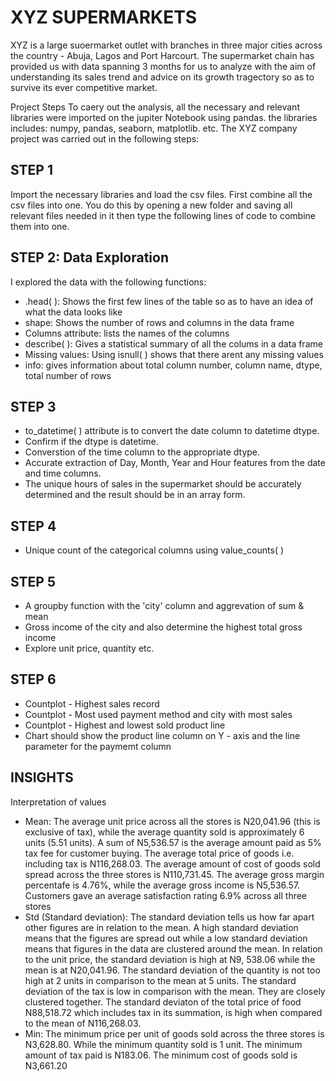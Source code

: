 # XYZ SUPERMARKETS
XYZ is a large suoermarket outlet with branches in three major cities across the country - Abuja, Lagos and Port Harcourt. The supermarket chain has provided us with data spanning 3 months for us to analyze with the aim of understanding its sales trend and advice on its growth tragectory so as to survive its ever competitive market.


Project Steps
To caery out the analysis, all the necessary and relevant libraries were imported on the jupiter Notebook using pandas. the libraries includes: numpy, pandas, seaborn, matplotlib. etc. The XYZ company project was carried out in the following steps:

## STEP 1
Import the necessary libraries and load the csv files. First combine all the csv files into one. You do this by opening a new folder and saving all relevant files needed in it then type the following lines of code to combine them into one.

## STEP 2: Data Exploration
I explored the data with the following functions:
- .head( ): Shows the first few lines of the table so as to have an idea of what the data looks like
- shape: Shows the number of rows and columns in the data frame
- Columns attribute: lists the names of the columns
- describe( ): Gives a statistical summary of all the colums in a data frame
- Missing values: Using isnull( ) shows that there arent any missing values
- info: gives information about total column number, column name, dtype, total number of rows

## STEP 3
- to_datetime( ) attribute is to convert the date column to datetime dtype.
- Confirm if the dtype is datetime.
- Converstion of the time column to the appropriate dtype.
- Accurate extraction of Day, Month, Year and Hour features from the date and time columns.
- The unique hours of sales in the supermarket should be accurately determined and the result should be in an array form.

## STEP 4
- Unique count of the categorical columns using value_counts( )

## STEP 5
- A groupby function with the 'city' column and aggrevation of sum & mean
- Gross income of the city and also determine the highest total gross income
- Explore unit price, quantity etc.

## STEP 6
- Countplot - Highest sales record
- Countplot - Most used payment method and city with most sales
- Countplot - Highest and lowest sold product line
- Chart should show the product line column on Y - axis and the line parameter for the paymemt column

## INSIGHTS
Interpretation of values
- Mean: The average unit price across all the stores is N20,041.96 (this is exclusive of tax), while the average quantity sold is approximately 6 units (5.51 units). A   sum of N5,536.57 is the average amount paid as 5% tax fee for customer buying. The average total price of goods i.e. including tax is N116,268.03. The average amount   of cost of goods sold spread across the three stores is N110,731.45. The average gross margin percentafe is 4.76%, while the average gross income is N5,536.57.         Customers gave an average satisfaction rating 6.9% across all three stores
- Std (Standard deviation): The standard deviation tells us how far apart other figures are in relation to the mean. A high standard deviation means that the figures     are spread out while a low standard deviation means that figures in the data are clustered around the mean. In relation to the unit price, the standard deviation is   high at N9, 538.06 while the mean is at N20,041.96. The standard deviation of the quantity is not too high at 2 units in comparison to the mean at 5 units. The         standard deviation of the tax is low in comparison with the mean. They are closely clustered together. The standard deviaton of the total price of food N88,518.72     which includes tax in its summation, is high when compared to the mean of N116,268.03.
- Min: The minimum price per unit of goods sold across the three stores is N3,628.80. While the minimum quantity sold is 1 unit. The minimum amount of tax paid is       N183.06. The minimum cost of goods sold is N3,661.20
